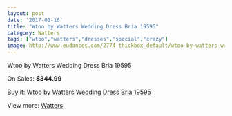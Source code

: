 ```yaml
---
layout: post
date: '2017-01-16'
title: "Wtoo by Watters Wedding Dress Bria 19595"
category: Watters
tags: ["wtoo","watters","dresses","special","crazy"]
image: http://www.eudances.com/2774-thickbox_default/wtoo-by-watters-wedding-dress-bria-19595.jpg
---
```

Wtoo by Watters Wedding Dress Bria 19595

On Sales: **$344.99**
<a href="https://www.eudances.com/en/watters/943-wtoo-by-watters-wedding-dress-bria-19595.html"><amp-img layout="responsive" width="600" height="600" src="//www.eudances.com/2774-thickbox_default/wtoo-by-watters-wedding-dress-bria-19595.jpg" alt="Wtoo by Watters Wedding Dress Bria 19595 0" /></a>
<a href="https://www.eudances.com/en/watters/943-wtoo-by-watters-wedding-dress-bria-19595.html"><amp-img layout="responsive" width="600" height="600" src="//www.eudances.com/2776-thickbox_default/wtoo-by-watters-wedding-dress-bria-19595.jpg" alt="Wtoo by Watters Wedding Dress Bria 19595 1" /></a>
<a href="https://www.eudances.com/en/watters/943-wtoo-by-watters-wedding-dress-bria-19595.html"><amp-img layout="responsive" width="600" height="600" src="//www.eudances.com/2775-thickbox_default/wtoo-by-watters-wedding-dress-bria-19595.jpg" alt="Wtoo by Watters Wedding Dress Bria 19595 2" /></a>

Buy it: [Wtoo by Watters Wedding Dress Bria 19595](https://www.eudances.com/en/watters/943-wtoo-by-watters-wedding-dress-bria-19595.html "Wtoo by Watters Wedding Dress Bria 19595")

View more: [Watters](https://www.eudances.com/en/12-watters "Watters")